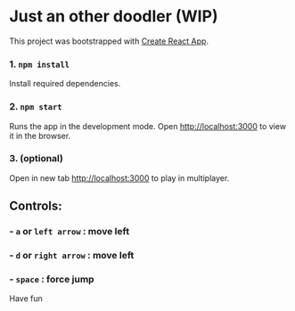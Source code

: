 # Just an other doodler (WIP)
This project was bootstrapped with [Create React App](https://github.com/facebook/create-react-app).

### 1. `npm install`
Install required dependencies.

### 2. `npm start`
Runs the app in the development mode.
Open [http://localhost:3000](http://localhost:3000) to view it in the browser.

### 3. (optional)
Open in new tab [http://localhost:3000](http://localhost:3000) to play in multiplayer.

## Controls:
### - `a` or `left arrow` : move left
### - `d` or `right arrow` : move left
### - `space` : force jump

Have fun
